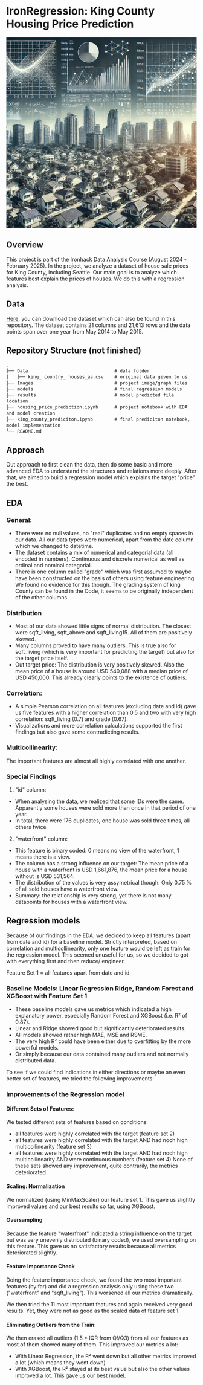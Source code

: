 # IronRegression: King County Housing Price Prediction
![Housing and Regression by ChatGPT](Images/housing_and_regression.webp)

## Overview
This project is part of the Ironhack Data Analysis Course (August 2024 - February 2025). In the project, we analyze a dataset of house sale prices for King County, including Seattle.  Our main goal is to analyze which features best explain the prices of houses. We do this with a regression analysis.

## Data 
[Here](https://www.kaggle.com/datasets/minasameh55/king-country-houses-aa), you can download the dataset which can also be found in this repository.
The dataset contains 21 columns and 21,613 rows and the data points span over one year from May 2014 to May 2015.

## Repository Structure (not finished)
    .
    ├── Data                                # data folder
    │   ├── king_ country_ houses_aa.csv    # original data given to us
    ├── Images                              # project image/graph files
    ├── models                              # final regression models
    ├── results                             # model predicted file location
    ├── housing_price_prediction.ipynb      # project notebook with EDA and model creation
    ├── king_county_prediciton.ipynb        # final prediciton notebook, model implementation
    └── README.md

## Approach
Out approach to first clean the data, then do some basic and more advanced EDA to understand the structures and relations more deeply.
After that, we aimed to build a regression model which explains the target "price" the best.

## EDA
### General:
- There were no null values, no "real" duplicates and no empty spaces in our data. All our data types were numerical, apart from the date column which we changed to datetime.
- The dataset contains a mix of numerical and categorial data (all encoded in numbers). Continuous and discrete numerical as well as ordinal and nominal categorial.
- There is one column called "grade" which was first assumed to maybe have been constructed on the basis of others using feature engineering. We found no evidence for this though. The grading system of king County can be found in the Code, it seems to be originally independent of the other columns.

### Distribution
- Most of our data showed little signs of normal distribution. The closest were sqft_living, sqft_above and sqft_living15. All of them are positively skewed.
- Many columns proved to have many outliers. This is true also for sqft_living (which is very important for predicting the target) but also for the target price itself.
- Out target price: The distribution is very positively skewed. Also the mean price of a house is around USD 540,088 with a median price of USD 450,000. This already clearly points to the existence of outliers.

### Correlation:
- A simple Pearson correlation on all features (excluding date and id) gave us five features with a higher correlation than 0.5 and two with very high correlation: sqft_living (0.7) and grade (0.67).
- Visualizations and more correlation calculations supported the first findings but also gave some contradicting results.

### Multicollinearity:
The important features are almost all highly correlated with one another.

### Special Findings
1. "id" column:
- When analysing the data, we realized that some IDs were the same. Apparently some houses were sold more than once in that period of one year.
- In total, there were 176 duplicates, one house was sold three times, all others twice

2. "waterfront" column:
- This feature is binary coded: 0 means no view of the waterfront, 1 means there is a view.
- The column has a strong influence on our target: The mean price of a house with a waterfront is USD 1,661,876, the mean price for a house without is USD 531,564.
- The distribution of the values is very assymetrical though: Only 0.75 % of all sold houses have a waterfront view. 
- Summary: the relationship is very strong, yet there is not many datapoints for houses with a waterfront view.

## Regression models
Because of our findings in the EDA, we decided to keep all features (apart from date and id) for a baseline model. Strictly interpreted, based on correlation and multicollinearity, only one feature would be left as train for the regression model. This seemed unuseful for us, so we decided to got with everything first and then reduce/ engineer.

Feature Set 1 = all features apart from date and id

### Baseline Models: Linear Regression Ridge, Random Forest and XGBoost with Feature Set 1
- These baseline models gave us metrics which indicated a high explanatory power, especially Random Forest and XGBoost (i.e. R² of 0.87).
- Linear and Ridge showed good but significantly deteriorated results.
- All models showed rather high MAE, MSE and RSME.
- The very high R² could have been either due to overfitting by the more powerful models.
- Or simply because our data contained many outliers and not normally distributed data.

To see if we could find indications in either directions or maybe an even better set of features, we tried the following improvements:

### Improvements of the Regression model

#### Different Sets of Features:
We tested different sets of features based on conditions:
- all features were highly correlated with the target (feature set 2)
- all features were highly correlated with the target AND had noch high multicollinearity (feature set 3)
- all features were highly correlated with the target AND had noch high multicollinearity AND were continuous numbers (feature set 4)
None of these sets showed any improvement, quite contrarily, the metrics deteriorated.

#### Scaling: Normalization
We normalized (using MinMaxScaler) our feature set 1. This gave us slightly improved values and our best results so far, using XGBoost. 

#### Oversampling
Because the feature "waterfront" indicated a string influence on the target but was very unevenly distributed (binary coded), we used oversampling on this feature.
This gave us no satisfactory results because all metrics deteriorated slightly.

#### Feature Importance Check

Doing the feature importance check, we found the two most important features (by far) and did a regression analysis only using these two ("waterfront" and "sqft_living").
This worsened all our metrics dramatically.

We then tried the 11 most important features and again received very good results. Yet, they were not as good as the scaled data of feature set 1.

#### Eliminating Outliers from the Train:
We then erased all outliers (1.5 * IQR from Q!/Q3) from all our features as most of them showed many of them.
This improved our metrics a lot:
- With Linear Regression, the R² went down but all other metrics improved a lot (which means they went down)
- With XGBoost, the R² stayed at its best value but also the other values improved a lot.
This gave us our best model.

